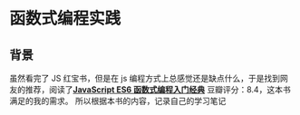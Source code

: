 # 函数式编程实践

## 背景

虽然看完了 JS 红宝书，但是在 js 编程方式上总感觉还是缺点什么，于是找到网友的推荐，阅读了[**JavaScript ES6 函数式编程入门经典**](https://book.douban.com/subject/30180100/) 豆瓣评分：8.4，这本书满足的我的需求。
所以根据本书的内容，记录自己的学习笔记

